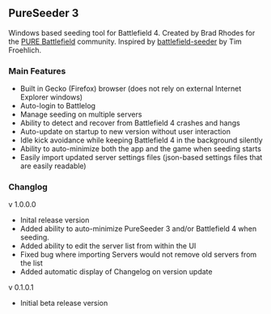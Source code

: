 ## PureSeeder 3

Windows based seeding tool for Battlefield 4.  Created by Brad Rhodes for the [PURE Battlefield](http://www.reddit.com/r/purebattlefield) community. Inspired by [battlefield-seeder](https://github.com/Pure-Battlefield/Seeding) by Tim Froehlich.

### Main Features

- Built in Gecko (Firefox) browser (does not rely on external Internet Explorer windows)
- Auto-login to Battlelog
- Manage seeding on multiple servers
- Ability to detect and recover from Battlefield 4 crashes and hangs
- Auto-update on startup to new version without user interaction 
- Idle kick avoidance while keeping Battlefield 4 in the background silently
- Ability to auto-minimize both the app and the game when seeding starts
- Easily import updated server settings files (json-based settings files that are easily readable)


### Changlog

v 1.0.0.0

- Inital release version
- Added ability to auto-minimize PureSeeder 3 and/or Battlefield 4 when seeding.
- Added ability to edit the server list from within the UI
- Fixed bug where importing Servers would not remove old servers from the list
- Added automatic display of Changelog on version update

v 0.1.0.1 
 
- Initial beta release version


